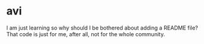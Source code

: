 # avi
I am just learning so why should I be bothered about adding a README file? That code is just for me, after all, not for the whole community.
